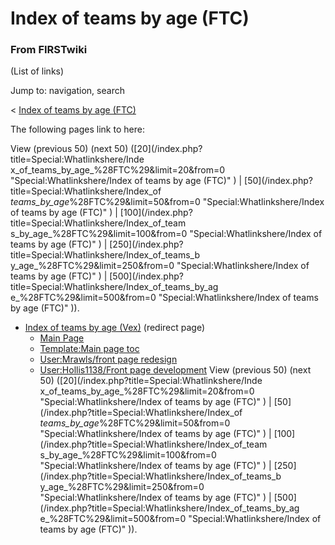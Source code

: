 # Index of teams by age (FTC)

### From FIRSTwiki

(List of links)

Jump to: navigation, search

&lt; [Index of teams by age
(FTC)](/index.php?title=Index_of_teams_by_age_%28FTC%29&redirect=no "Index of
teams by age \(FTC\)" )  

The following pages link to here:

View (previous 50) (next 50) ([20](/index.php?title=Special:Whatlinkshere/Inde
x_of_teams_by_age_%28FTC%29&limit=20&from=0 "Special:Whatlinkshere/Index of
teams by age \(FTC\)" ) | [50](/index.php?title=Special:Whatlinkshere/Index_of
_teams_by_age_%28FTC%29&limit=50&from=0 "Special:Whatlinkshere/Index of teams
by age \(FTC\)" ) | [100](/index.php?title=Special:Whatlinkshere/Index_of_team
s_by_age_%28FTC%29&limit=100&from=0 "Special:Whatlinkshere/Index of teams by
age \(FTC\)" ) | [250](/index.php?title=Special:Whatlinkshere/Index_of_teams_b
y_age_%28FTC%29&limit=250&from=0 "Special:Whatlinkshere/Index of teams by age
\(FTC\)" ) | [500](/index.php?title=Special:Whatlinkshere/Index_of_teams_by_ag
e_%28FTC%29&limit=500&from=0 "Special:Whatlinkshere/Index of teams by age
\(FTC\)" )).

  * [Index of teams by age (Vex)](/index.php?title=Index_of_teams_by_age_%28Vex%29&redirect=no "Index of teams by age \(Vex\)" ) (redirect page) 
    * [Main Page](/index.php/Main_Page "Main Page" )
    * [Template:Main page toc](/index.php/Template:Main_page_toc "Template:Main page toc" )
    * [User:Mrawls/front page redesign](/index.php/User:Mrawls/front_page_redesign "User:Mrawls/front page redesign" )
    * [User:Hollis1138/Front page development](/index.php/User:Hollis1138/Front_page_development "User:Hollis1138/Front page development" )
View (previous 50) (next 50) ([20](/index.php?title=Special:Whatlinkshere/Inde
x_of_teams_by_age_%28FTC%29&limit=20&from=0 "Special:Whatlinkshere/Index of
teams by age \(FTC\)" ) | [50](/index.php?title=Special:Whatlinkshere/Index_of
_teams_by_age_%28FTC%29&limit=50&from=0 "Special:Whatlinkshere/Index of teams
by age \(FTC\)" ) | [100](/index.php?title=Special:Whatlinkshere/Index_of_team
s_by_age_%28FTC%29&limit=100&from=0 "Special:Whatlinkshere/Index of teams by
age \(FTC\)" ) | [250](/index.php?title=Special:Whatlinkshere/Index_of_teams_b
y_age_%28FTC%29&limit=250&from=0 "Special:Whatlinkshere/Index of teams by age
\(FTC\)" ) | [500](/index.php?title=Special:Whatlinkshere/Index_of_teams_by_ag
e_%28FTC%29&limit=500&from=0 "Special:Whatlinkshere/Index of teams by age
\(FTC\)" )).

